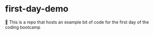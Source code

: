# first-day-demo
🎉 This is a repo that hosts an example bit of code for the first day of the coding bootcamp 
